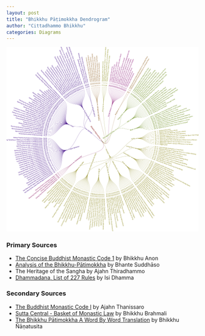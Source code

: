 ```yaml
---
layout: post
title: "Bhikkhu Pāṭimokkha Dendrogram"
author: "Cittadhammo Bhikkhu"
categories: Diagrams
---
```


[![Bhikkhu Pāṭimokkha](/assets/images/bhikkhu-patimokkha.svg)](/assets/maps/bhikkhu-patimokkha.html)


### Primary Sources
- [The Concise Buddhist Monastic Code 1](https://buddhistuniversity.net/content/reference/cbmci) by Bhikkhu Anon
- [Analysis of the Bhikkhu-Pātimokkha](https://buddhistuniversity.net/content/canon/analysis-of-the-bhikkhu-patimokkha_suddhaso) by Bhante Suddhāso
- The Heritage of the Sangha by Ajahn Thiradhammo
- [Dhammadana, List of 227 Rules](https://en.dhammadana.org/sangha/vinaya/227.htm) by Isi Dhamma

### Secondary Sources
- [The Buddhist Monastic Code I](https://www.dhammatalks.org/vinaya/bmc/Section0001.html) by Ajahn Thanissaro
- [Sutta Central - Basket of Monastic Law](https://suttacentral.net/pitaka/vinaya/pli-tv-vi/pli-tv-bu-vb) by Bhikkhu Brahmali
- [The Bhikkhu Pātimokkha A Word By Word Translation](https://www.bps.lk/olib/bp/bp627s_Nyanatusita_Bhikkhu-Patimokkha-Translation.pdf) by Bhikkhu Ñāṇatusita


